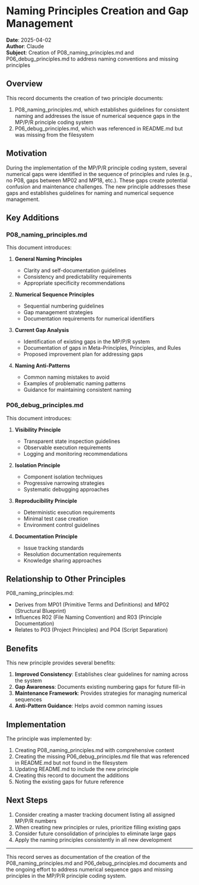 # Naming Principles Creation and Gap Management

**Date**: 2025-04-02  
**Author**: Claude  
**Subject**: Creation of P08_naming_principles.md and P06_debug_principles.md to address naming conventions and missing principles  

## Overview

This record documents the creation of two principle documents:
1. P08_naming_principles.md, which establishes guidelines for consistent naming and addresses the issue of numerical sequence gaps in the MP/P/R principle coding system
2. P06_debug_principles.md, which was referenced in README.md but was missing from the filesystem

## Motivation

During the implementation of the MP/P/R principle coding system, several numerical gaps were identified in the sequence of principles and rules (e.g., no P08, gaps between MP02 and MP18, etc.). These gaps create potential confusion and maintenance challenges. The new principle addresses these gaps and establishes guidelines for naming and numerical sequence management.

## Key Additions

### P08_naming_principles.md

This document introduces:

1. **General Naming Principles**
   - Clarity and self-documentation guidelines
   - Consistency and predictability requirements
   - Appropriate specificity recommendations

2. **Numerical Sequence Principles**
   - Sequential numbering guidelines
   - Gap management strategies
   - Documentation requirements for numerical identifiers

3. **Current Gap Analysis**
   - Identification of existing gaps in the MP/P/R system
   - Documentation of gaps in Meta-Principles, Principles, and Rules
   - Proposed improvement plan for addressing gaps

4. **Naming Anti-Patterns**
   - Common naming mistakes to avoid
   - Examples of problematic naming patterns
   - Guidance for maintaining consistent naming

### P06_debug_principles.md

This document introduces:

1. **Visibility Principle**
   - Transparent state inspection guidelines
   - Observable execution requirements
   - Logging and monitoring recommendations

2. **Isolation Principle**
   - Component isolation techniques
   - Progressive narrowing strategies
   - Systematic debugging approaches

3. **Reproducibility Principle**
   - Deterministic execution requirements
   - Minimal test case creation
   - Environment control guidelines

4. **Documentation Principle**
   - Issue tracking standards
   - Resolution documentation requirements
   - Knowledge sharing approaches

## Relationship to Other Principles

P08_naming_principles.md:
- Derives from MP01 (Primitive Terms and Definitions) and MP02 (Structural Blueprint)
- Influences R02 (File Naming Convention) and R03 (Principle Documentation)
- Relates to P03 (Project Principles) and P04 (Script Separation)

## Benefits

This new principle provides several benefits:
1. **Improved Consistency**: Establishes clear guidelines for naming across the system
2. **Gap Awareness**: Documents existing numbering gaps for future fill-in
3. **Maintenance Framework**: Provides strategies for managing numerical sequences
4. **Anti-Pattern Guidance**: Helps avoid common naming issues

## Implementation

The principle was implemented by:
1. Creating P08_naming_principles.md with comprehensive content
2. Creating the missing P06_debug_principles.md file that was referenced in README.md but not found in the filesystem
3. Updating README.md to include the new principle
4. Creating this record to document the additions
5. Noting the existing gaps for future reference

## Next Steps

1. Consider creating a master tracking document listing all assigned MP/P/R numbers
2. When creating new principles or rules, prioritize filling existing gaps
3. Consider future consolidation of principles to eliminate large gaps
4. Apply the naming principles consistently in all new development

---

This record serves as documentation of the creation of the P08_naming_principles.md and P06_debug_principles.md documents and the ongoing effort to address numerical sequence gaps and missing principles in the MP/P/R principle coding system.